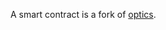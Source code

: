 A smart contract is a fork of [optics](https://github.com/celo-org/optics-monorepo/tree/main/solidity).